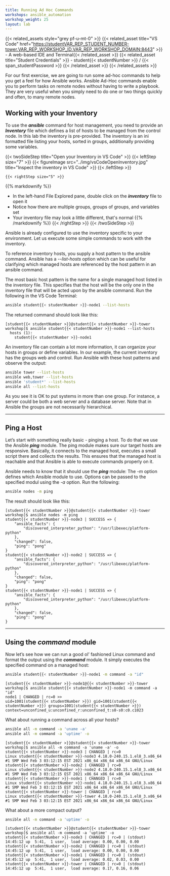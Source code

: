 ```yaml
---
title: Running Ad Hoc Commands
workshops: ansible_automation
workshop_weight: 25
layout: lab
---
```


{{< related_assets style="grey pf-u-mt-0" >}}
  {{< related_asset title="VS Code" href="https://studentVAR_REP_STUDENT_NUMBER-tower.VAR_REP_WORKSHOP_ID.VAR_REP_WORKSHOP_DOMAIN:8443" >}} - A web-based IDE and Terminal{{< /related_asset >}}
  {{< related_asset title="Student Credentials" >}} - student{{< studentNumber >}} / {{< span_studentPassword >}} {{< /related_asset >}}
{{< /related_assets >}}

For our first exercise, we are going to run some ad-hoc commands to help you get a feel for how Ansible works. Ansible Ad-Hoc commands enable you to perform tasks on remote nodes without having to write a playbook. They are very useful when you simply need to do one or two things quickly and often, to many remote nodes.

## Working with your Inventory

To use the ***ansible*** command for host management, you need to provide an ***Inventory*** file which defines a list of hosts to be managed from the control node. In this lab the inventory is pre-provided. The inventory is an ini formatted file listing your hosts, sorted in groups, additionally providing some variables.

{{< twoSideStep title="Open your Inventory in VS Code" >}}
    {{< leftStep size="7" >}}
      {{< figureImage src="../img/vsCodeOpenInventory.jpg" title="Inspect the inventory in VS Code" >}}
    {{< /leftStep >}}

    {{< rightStep size="5" >}}

{{% markdownify %}}
- In the left-hand File Explored pane, double click on the ***inventory*** file to open it
- Notice how there are multiple groups, groups of groups, and variables set
- Your inventory file may look a little different, that's normal
{{% /markdownify %}}
    {{< /rightStep >}}
{{< /twoSideStep >}}

Ansible is already configured to use the inventory specific to your environment. Let us execute some simple commands to work with the inventory.

To reference inventory hosts, you supply a host pattern to the ansible command. Ansible has a *--list-hosts* option which can be useful for clarifying which managed hosts are referenced by the host pattern in an ansible command.

The most basic host pattern is the name for a single managed host listed in the inventory file. This specifies that the host will be the only one in the inventory file that will be acted upon by the ansible command. Run the following in the VS Code Terminal:

```bash
ansible student{{< studentNumber >}}-node1 --list-hosts
```

The returned command should look like this:

```output
[student{{< studentNumber >}}@student{{< studentNumber >}}-tower workshop]$ ansible student{{< studentNumber >}}-node1 --list-hosts
  hosts (1):
    student{{< studentNumber >}}-node1
```

An inventory file can contain a lot more information, it can organize your hosts in groups or define variables. In our example, the current inventory has the groups web and control. Run Ansible with these host patterns and observe the output:

```bash
ansible tower --list-hosts
ansible web,tower --list-hosts
ansible 'student*' --list-hosts
ansible all --list-hosts
```

As you see it is OK to put systems in more than one group. For instance, a server could be both a web server and a database server. Note that in Ansible the groups are not necessarily hierarchical.

---

## Ping a Host

Let’s start with something really basic - pinging a host. To do that we use the Ansible ***ping*** module. The ping module makes sure our target hosts are responsive. Basically, it connects to the managed host, executes a small script there and collects the results. This ensures that the managed host is reachable and that Ansible is able to execute commands properly on it.

Ansible needs to know that it should use the ***ping*** module: The *-m* option defines which Ansible module to use. Options can be passed to the specified modul using the *-a* option.  Run the following:

```bash
ansible nodes -m ping
```

The result should look like this:

```output
[student{{< studentNumber >}}@student{{< studentNumber >}}-tower workshop]$ ansible nodes -m ping
student{{< studentNumber >}}-node3 | SUCCESS => {
    "ansible_facts": {
        "discovered_interpreter_python": "/usr/libexec/platform-python"
    },
    "changed": false,
    "ping": "pong"
}
student{{< studentNumber >}}-node2 | SUCCESS => {
    "ansible_facts": {
        "discovered_interpreter_python": "/usr/libexec/platform-python"
    },
    "changed": false,
    "ping": "pong"
}
student{{< studentNumber >}}-node1 | SUCCESS => {
    "ansible_facts": {
        "discovered_interpreter_python": "/usr/libexec/platform-python"
    },
    "changed": false,
    "ping": "pong"
}
```

---

## Using the *command* module

Now let’s see how we can run a good ol’ fashioned Linux command and format the output using the ***command*** module. It simply executes the specified command on a managed host:

```bash
ansible student{{< studentNumber >}}-node1 -m command -a "id"
```

```output
[student{{< studentNumber >}}-node1@{{< studentNumber >}}-tower workshop]$ ansible student{{< studentNumber >}}-node1 -m command -a "id"
node1 | CHANGED | rc=0 >>
uid=1001(student{{< studentNumber >}}) gid=1001(student{{< studentNumber >}}) groups=1001(student{{< studentNumber >}}) context=unconfined_u:unconfined_r:unconfined_t:s0-s0:c0.c1023
```

What about running a command across all your hosts?

```bash
ansible all -m command -a 'uname -a'
ansible all -m command -a 'uptime' -o
```

```output
[student{{< studentNumber >}}@student{{< studentNumber >}}-tower workshop]$ ansible all -m command -a 'uname -a' -o
student{{< studentNumber >}}-node3 | CHANGED | rc=0
Linux student{{< studentNumber >}}-node3 4.18.0-240.15.1.el8_3.x86_64 #1 SMP Wed Feb 3 03:12:15 EST 2021 x86_64 x86_64 x86_64 GNU/Linux
student{{< studentNumber >}}-node2 | CHANGED | rc=0
Linux student{{< studentNumber >}}-node2 4.18.0-240.15.1.el8_3.x86_64 #1 SMP Wed Feb 3 03:12:15 EST 2021 x86_64 x86_64 x86_64 GNU/Linux
student{{< studentNumber >}}-node1 | CHANGED | rc=0
Linux student{{< studentNumber >}}-node1 4.18.0-240.15.1.el8_3.x86_64 #1 SMP Wed Feb 3 03:12:15 EST 2021 x86_64 x86_64 x86_64 GNU/Linux
student{{< studentNumber >}}-tower | CHANGED | rc=0
Linux student{{< studentNumber >}}-tower 4.18.0-240.15.1.el8_3.x86_64 #1 SMP Wed Feb 3 03:12:15 EST 2021 x86_64 x86_64 x86_64 GNU/Linux
```

What about a more compact output?

```bash
ansible all -m command -a 'uptime' -o
```

```output
[student{{< studentNumber >}}@student{{< studentNumber >}}-tower workshop]$ ansible all -m command -a 'uptime' -o
student{{< studentNumber >}}-node3 | CHANGED | rc=0 | (stdout)  14:45:12 up  5:41,  1 user,  load average: 0.00, 0.00, 0.00
student{{< studentNumber >}}-node2 | CHANGED | rc=0 | (stdout)  14:45:12 up  5:41,  1 user,  load average: 0.00, 0.00, 0.00
student{{< studentNumber >}}-node1 | CHANGED | rc=0 | (stdout)  14:45:12 up  5:41,  1 user,  load average: 0.02, 0.03, 0.00
student{{< studentNumber >}}-tower | CHANGED | rc=0 | (stdout)  14:45:12 up  5:41,  1 user,  load average: 0.17, 0.16, 0.06
```